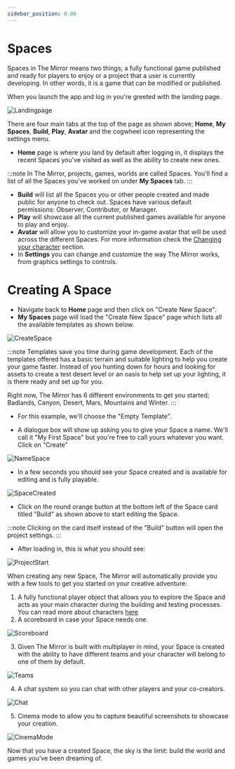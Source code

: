 ```yaml
---
sidebar_position: 0.06
---
```


# Spaces

Spaces in The Mirror means two things; a fully functional game published and ready for players to enjoy or a project that a user is currently developing. In other words, it is a game that can be modified or published.

When you launch the app and log in you're greeted with the landing page.

![Landingpage](./applandingpage.png)

There are four main tabs at the top of the page as shown above; **Home**, **My Spaces**, **Build**, **Play**, **Avatar** and the cogwheel icon representing the settings menu.

- **Home** page is where you land by default after logging in, it displays the recent Spaces you've visited as well as the ability to create new ones.

:::note
In The Mirror, projects, games, worlds are called Spaces. You'll find a list of all the Spaces you've worked on under **My Spaces** tab.
:::

- **Build** will list all the Spaces you or other people created and made public for anyone to check out. Spaces have various default permissions: Observer, Contributor, or Manager.
- **Play** will showcase all the current published games available for anyone to play and enjoy.
- **Avatar** will allow you to customize your in-game avatar that will be used across the different Spaces. For more information check the [Changing your character](/docs/build/Character) section.
- In **Settings** you can change and customize the way The Mirror works, from graphics settings to controls.

# Creating A Space

- Navigate back to **Home** page and then click on "Create New Space".
- **My Spaces** page will load the "Create New Space" page which lists all the available templates as shown below.

![CreateSpace](./createnewspace.png)

:::note
Templates save you time during game development. Each of the templates offered has a basic terrain and suitable lighting to help you create your game faster. Instead of you hunting down for hours and looking for assets to create a test desert level or an oasis to help set up your lighting, it is there ready and set up for you.

Right now, The Mirror has 6 different environments to get you started; Badlands, Canyon, Desert, Mars, Mountains and Winter.
:::

- For this example, we'll choose the "Empty Template".

- A dialogue box will show up asking you to give your Space a name. We'll call it "My First Space" but you're free to call yours whatever you want. Click on "Create"

![NameSpace](./namespace.png)

- In a few seconds you should see your Space created and is available for editing and is fully playable.

![SpaceCreated](./spacecreated.png)

- Click on the round orange button at the bottom left of the Space card titled "Build" as shown above to start editing the Space.

:::note
Clicking on the card itself instead of the "Build" button will open the project settings.
:::

- After loading in, this is what you should see:

![ProjectStart](./projectstart.png)

When creating any new Space, The Mirror will automatically provide you with a few tools to get you started on your creative adventure:

1. A fully functional player object that allows you to explore the Space and acts as your main character during the building and testing processes. You can read more about characters [here](/docs/build/Character)
2. A scoreboard in case your Space needs one.

![Scoreboard](./scoreboard.png)

3. Given The Mirror is built with multiplayer in mind, your Space is created with the ability to have different teams and your character will belong to one of them by default.

![Teams](./teams.png)

4. A chat system so you can chat with other players and your co-creators.

![Chat](./chat.png)

5. Cinema mode to allow you to capture beautiful screenshots to showcase your creation.

![CinemaMode](./cinemamode.png)

Now that you have a created Space, the sky is the limit: build the world and games you've been dreaming of.
